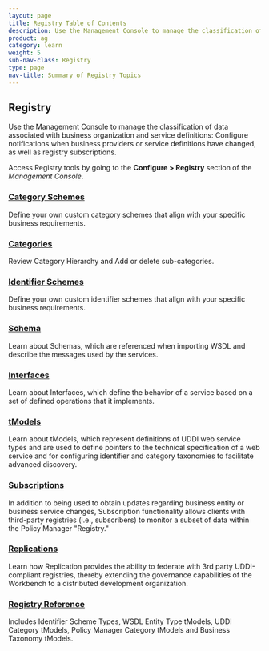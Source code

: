 ```yaml
---
layout: page
title: Registry Table of Contents
description: Use the Management Console to manage the classification of data associated with business organization and service definitions - Configure notifications when business providers or service definitions have changed, as well as registry subscriptions.
product: ag
category: learn
weight: 5
sub-nav-class: Registry
type: page
nav-title: Summary of Registry Topics
---
```


## Registry

Use the Management Console to manage the classification of data associated with business organization and service definitions: Configure notifications when business providers or service definitions have changed, as well as registry subscriptions.

Access Registry tools by going to the **Configure > Registry** section of the *Management Console*.

<div class = "divider1"></div>

### [Category Schemes](../registry/category_schemes.html)
Define your own custom category schemes that align with your specific business requirements.

<div class = "divider1"></div>

### [Categories](../registry/categories.html)
Review Category Hierarchy and Add or delete sub-categories.

<div class = "divider1"></div>

### [Identifier Schemes](../registry/identifier_schemes.html)
Define your own custom identifier schemes that align with your specific business requirements.

<div class = "divider1"></div>

### [Schema](../registry/schema.html)
Learn about Schemas, which are referenced when importing WSDL and describe the messages used by the services.

<div class = "divider1"></div>

### [Interfaces](../registry/interfaces.html)
Learn about Interfaces, which define the behavior of a service based on a set of defined operations that it implements.

### [tModels](../registry/tmodels.html)
Learn about tModels, which represent definitions of UDDI web service types and are used to define pointers to the technical specification of a web service and for configuring identifier and category taxonomies to facilitate advanced discovery.

<div class = "divider1"></div>

### [Subscriptions](../registry/subscriptions.html)
In addition to being used to obtain updates regarding business entity or business service changes, Subscription functionality allows clients with third-party registries (i.e., subscribers) to monitor a subset of data within the Policy Manager "Registry."

<div class = "divider1"></div>

### [Replications](../registry/replications.html)
Learn how Replication provides the ability to federate with 3rd party UDDI-compliant registries, thereby extending the governance capabilities of the Workbench to a distributed development organization.

<div class = "divider1"></div>


### [Registry Reference](../registry/registry_reference.html)
Includes Identifier Scheme Types, WSDL Entity Type tModels, UDDI Category tModels, Policy Manager Category tModels and Business Taxonomy tModels.

